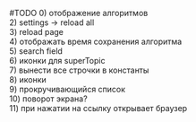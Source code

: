 #TODO
0) отображение алгоритмов <br>
2) settings -> reload all <br>
3) reload page <br>
4) отображать время сохранения алгоритма <br>
5) search field <br>
6) иконки для superTopic <br>
7) вынести все строчки в константы <br>
8) иконки <br>
9) прокручивающийся список <br>
10) поворот экрана? <br>
11) при нажатии на ссылку открывает браузер
